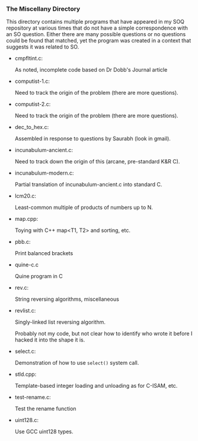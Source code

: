 ### The Miscellany Directory

This directory contains multiple programs that have appeared in my SOQ
repository at various times that do not have a simple correspondence
with an SO question.  Either there are many possible questions or no
questions could be found that matched, yet the program was created in a
context that suggests it was related to SO.

* cmpfltint.c:

  As noted, incomplete code based on Dr Dobb's Journal article

* computist-1.c:

  Need to track the origin of the problem (there are more questions).

* computist-2.c:

  Need to track the origin of the problem (there are more questions).

* dec_to_hex.c:

  Assembled in response to questions by Saurabh (look in gmail).

* incunabulum-ancient.c:

  Need to track down the origin of this (arcane, pre-standard K&R C).

* incunabulum-modern.c:

  Partial translation of incunabulum-ancient.c into standard C.

* lcm20.c:

  Least-common multiple of products of numbers up to N.

* map.cpp:

  Toying with C++ map<T1, T2> and sorting, etc.

* pbb.c:

  Print balanced brackets

* quine-c.c

  Quine program in C

* rev.c:

  String reversing algorithms, miscellaneous

* revlist.c:

  Singly-linked list reversing algorithm.

  Probably not my code, but not clear how to identify who wrote it
  before I hacked it into the shape it is.

* select.c:

  Demonstration of how to use `select()` system call.

* stld.cpp:

  Template-based integer loading and unloading as for C-ISAM, etc.

* test-rename.c:

  Test the rename function

* uint128.c:

  Use GCC uint128 types.
